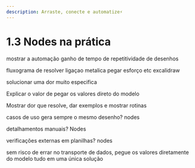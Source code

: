 ```yaml
---
description: Arraste, conecte e automatize⚡
---
```


# 1.3 Nodes na prática

mostrar a automação ganho de tempo de repetitividade de desenhos&#x20;

fluxograma de resolver ligaçao metalica pegar esforço etc excalidraw

solucionar uma dor muito especifica

Explicar o valor de pegar os valores direto do modelo

Mostrar dor que resolve, dar exemplos e mostrar rotinas&#x20;

casos de uso gera sempre o mesmo desenho? nodes&#x20;

detalhamentos manuais? Nodes&#x20;

verificações externas em planilhas? nodes

&#x20;sem risco de errar no transporte de dados, pegue os valores diretamente do modelo tudo em uma única solução
